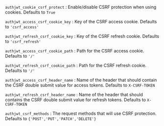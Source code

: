 `authjwt_cookie_csrf_protect`
:   Enable/disable CSRF protection when using cookies. Defaults to `True`

`authjwt_access_csrf_cookie_key`
:   Key of the CSRF access cookie. Defaults to `'csrf_access'`

`authjwt_refresh_csrf_cookie_key`
:   Key of the CSRF refresh cookie. Defaults to `'csrf_refresh'`

`authjwt_access_csrf_cookie_path`
:   Path for the CSRF access cookie. Defaults to `'/'`

`authjwt_refresh_csrf_cookie_path`
:   Path for the CSRF refresh cookie. Defaults to `'/'`

`authjwt_access_csrf_header_name`
:   Name of the header that should contain the CSRF double submit value for access tokens. Defaults to `X-CSRF-TOKEN`

`authjwt_refresh_csrf_header_name`
:   Name of the header that should contains the CSRF double submit value for refresh tokens. Defaults to `X-CSRF-TOKEN`

`authjwt_csrf_methods`
:   The request methods that will use CSRF protection. Defaults to `{'POST','PUT','PATCH','DELETE'}` 
